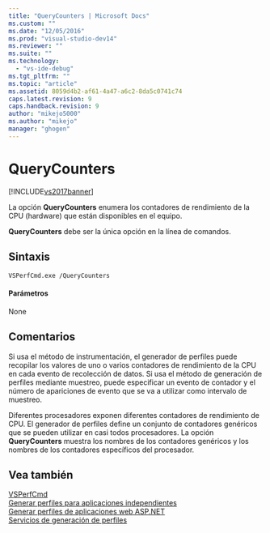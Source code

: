 ```yaml
---
title: "QueryCounters | Microsoft Docs"
ms.custom: ""
ms.date: "12/05/2016"
ms.prod: "visual-studio-dev14"
ms.reviewer: ""
ms.suite: ""
ms.technology: 
  - "vs-ide-debug"
ms.tgt_pltfrm: ""
ms.topic: "article"
ms.assetid: 8059d4b2-af61-4a47-a6c2-8da5c0741c74
caps.latest.revision: 9
caps.handback.revision: 9
author: "mikejo5000"
ms.author: "mikejo"
manager: "ghogen"
---
```

# QueryCounters
[!INCLUDE[vs2017banner](../code-quality/includes/vs2017banner.md)]

La opción **QueryCounters** enumera los contadores de rendimiento de la CPU \(hardware\) que están disponibles en el equipo.  
  
 **QueryCounters** debe ser la única opción en la línea de comandos.  
  
## Sintaxis  
  
```  
VSPerfCmd.exe /QueryCounters  
```  
  
#### Parámetros  
 None  
  
## Comentarios  
 Si usa el método de instrumentación, el generador de perfiles puede recopilar los valores de uno o varios contadores de rendimiento de la CPU en cada evento de recolección de datos.  Si usa el método de generación de perfiles mediante muestreo, puede especificar un evento de contador y el número de apariciones de evento que se va a utilizar como intervalo de muestreo.  
  
 Diferentes procesadores exponen diferentes contadores de rendimiento de CPU.  El generador de perfiles define un conjunto de contadores genéricos que se pueden utilizar en casi todos procesadores.  La opción **QueryCounters** muestra los nombres de los contadores genéricos y los nombres de los contadores específicos del procesador.  
  
## Vea también  
 [VSPerfCmd](../profiling/vsperfcmd.md)   
 [Generar perfiles para aplicaciones independientes](../profiling/command-line-profiling-of-stand-alone-applications.md)   
 [Generar perfiles de aplicaciones web ASP.NET](../profiling/command-line-profiling-of-aspnet-web-applications.md)   
 [Servicios de generación de perfiles](../profiling/command-line-profiling-of-services.md)
